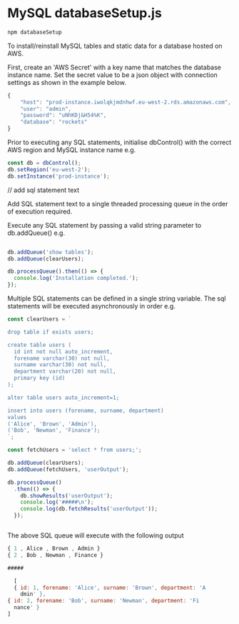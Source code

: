 # MySQL databaseSetup.js

```javascript
npm databaseSetup
````

To install/reinstall MySQL tables and static data for a database hosted on AWS.

First, create an 'AWS Secret' with a key name that matches the database instance name.
Set the secret value to be a json object with connection settings as shown in the example below.
```javascript
{
    "host": "prod-instance.iwolqkjmdnhwf.eu-west-2.rds.amazonaws.com",
    "user": "admin",
    "password": "uNhKDj&H54%K",
    "database": "rockets"
}
```

Prior to executing any SQL statements, initialise dbControl() with the correct AWS region 
and MySQL instance name e.g.

```javascript
const db = dbControl();
db.setRegion('eu-west-2');
db.setInstance('prod-instance');
```
// add sql statement text 

Add SQL statement text to a single threaded processing queue 
in the order of execution required.

Execute any SQL statement by passing a valid string parameter to db.addQueue() e.g.
```javascript

db.addQueue('show tables');
db.addQueue(clearUsers);

db.processQueue().then(() => {
  console.log('Installation completed.');
});
```

Multiple SQL statements can be defined in a single string variable. 
The sql statements will be executed asynchronously in order e.g.


```javascript
const clearUsers = `

drop table if exists users;

create table users (
  id int not null auto_increment,
  forename varchar(30) not null,
  surname varchar(30) not null,
  department varchar(20) not null,
  primary key (id)
);

alter table users auto_increment=1;

insert into users (forename, surname, department) 
values
('Alice', 'Brown', 'Admin'),
('Bob', 'Newman', 'Finance');
`;

const fetchUsers = 'select * from users;';

db.addQueue(clearUsers);
db.addQueue(fetchUsers, 'userOutput');

db.processQueue()
  .then(() => {
    db.showResults('userOutput');
    console.log('#####\n');
    console.log(db.fetchResults('userOutput'));
  });



```
The above SQL queue will execute with the following output
```javascript
{ 1 , Alice , Brown , Admin }
{ 2 , Bob , Newman , Finance }

#####

  [
  { id: 1, forename: 'Alice', surname: 'Brown', department: 'A
    dmin' },
{ id: 2, forename: 'Bob', surname: 'Newman', department: 'Fi
  nance' }
]
```